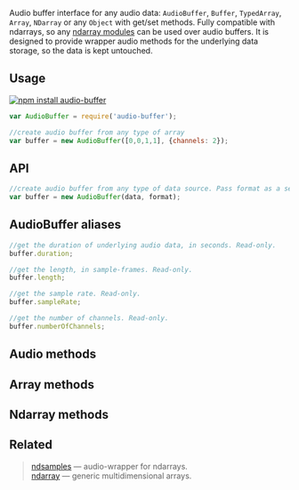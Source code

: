 Audio buffer interface for any audio data: `AudioBuffer`, `Buffer`, `TypedArray`, `Array`, `NDarray` or any `Object` with get/set methods. Fully compatible with ndarrays, so any [ndarray modules](https://github.com/scijs/ndarray/wiki/ndarray-module-list#core-module) can be used over audio buffers. It is designed to provide wrapper audio methods for the underlying data storage, so the data is kept untouched.

## Usage

[![npm install audio-buffer](https://nodei.co/npm/audio-buffer.png?mini=true)](https://npmjs.org/package/audio-buffer/)

```js
var AudioBuffer = require('audio-buffer');

//create audio buffer from any type of array
var buffer = new AudioBuffer([0,0,1,1], {channels: 2});
```

## API

```js
//create audio buffer from any type of data source. Pass format as a second argument
var buffer = new AudioBuffer(data, format);
```

## AudioBuffer aliases

```js
//get the duration of underlying audio data, in seconds. Read-only.
buffer.duration;

//get the length, in sample-frames. Read-only.
buffer.length;

//get the sample rate. Read-only.
buffer.sampleRate;

//get the number of channels. Read-only.
buffer.numberOfChannels;
```

## Audio methods

## Array methods

## Ndarray methods

## Related

> [ndsamples](https://github.com/livejs/ndsamples) — audio-wrapper for ndarrays.<br/>
> [ndarray](https://github.com/livejs/ndarray) — generic multidimensional arrays.<br/>